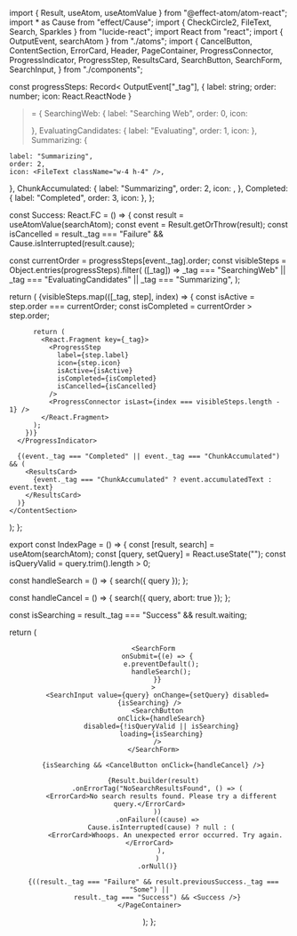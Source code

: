 import { Result, useAtom, useAtomValue } from "@effect-atom/atom-react";
import \* as Cause from "effect/Cause";
import { CheckCircle2, FileText, Search, Sparkles } from "lucide-react";
import React from "react";
import { OutputEvent, searchAtom } from "./atoms";
import {
CancelButton,
ContentSection,
ErrorCard,
Header,
PageContainer,
ProgressConnector,
ProgressIndicator,
ProgressStep,
ResultsCard,
SearchButton,
SearchForm,
SearchInput,
} from "./components";

const progressSteps: Record<
OutputEvent["_tag"],
{ label: string; order: number; icon: React.ReactNode }

> = {
> SearchingWeb: { label: "Searching Web", order: 0, icon: <Search className="w-4 h-4" /> },
> EvaluatingCandidates: { label: "Evaluating", order: 1, icon: <Sparkles className="w-4 h-4" /> },
> Summarizing: {

    label: "Summarizing",
    order: 2,
    icon: <FileText className="w-4 h-4" />,

},
ChunkAccumulated: {
label: "Summarizing",
order: 2,
icon: <FileText className="w-4 h-4" />,
},
Completed: { label: "Completed", order: 3, icon: <CheckCircle2 className="w-4 h-4" /> },
};

const Success: React.FC = () => {
const result = useAtomValue(searchAtom);
const event = Result.getOrThrow(result);
const isCancelled = result.\_tag === "Failure" && Cause.isInterrupted(result.cause);

const currentOrder = progressSteps[event._tag].order;
const visibleSteps = Object.entries(progressSteps).filter(
([_tag]) =>
\_tag === "SearchingWeb" || \_tag === "EvaluatingCandidates" || \_tag === "Summarizing",
);

return (
<ContentSection>
<ProgressIndicator>
{visibleSteps.map(([_tag, step], index) => {
const isActive = step.order === currentOrder;
const isCompleted = currentOrder > step.order;

          return (
            <React.Fragment key={_tag}>
              <ProgressStep
                label={step.label}
                icon={step.icon}
                isActive={isActive}
                isCompleted={isCompleted}
                isCancelled={isCancelled}
              />
              <ProgressConnector isLast={index === visibleSteps.length - 1} />
            </React.Fragment>
          );
        })}
      </ProgressIndicator>

      {(event._tag === "Completed" || event._tag === "ChunkAccumulated") && (
        <ResultsCard>
          {event._tag === "ChunkAccumulated" ? event.accumulatedText : event.text}
        </ResultsCard>
      )}
    </ContentSection>

);
};

export const IndexPage = () => {
const [result, search] = useAtom(searchAtom);
const [query, setQuery] = React.useState("");
const isQueryValid = query.trim().length > 0;

const handleSearch = () => {
search({ query });
};

const handleCancel = () => {
search({ query, abort: true });
};

const isSearching = result.\_tag === "Success" && result.waiting;

return (
<PageContainer>
<Header
        title="AI Search Assistant"
        subtitle="Get intelligent summaries from across the web"
      />

      <SearchForm
        onSubmit={(e) => {
          e.preventDefault();
          handleSearch();
        }}
      >
        <SearchInput value={query} onChange={setQuery} disabled={isSearching} />
        <SearchButton
          onClick={handleSearch}
          disabled={!isQueryValid || isSearching}
          loading={isSearching}
        />
      </SearchForm>

      {isSearching && <CancelButton onClick={handleCancel} />}

      {Result.builder(result)
        .onErrorTag("NoSearchResultsFound", () => (
          <ErrorCard>No search results found. Please try a different query.</ErrorCard>
        ))
        .onFailure((cause) =>
          Cause.isInterrupted(cause) ? null : (
            <ErrorCard>Whoops. An unexpected error occurred. Try again.</ErrorCard>
          ),
        )
        .orNull()}

      {((result._tag === "Failure" && result.previousSuccess._tag === "Some") ||
        result._tag === "Success") && <Success />}
    </PageContainer>

);
};
